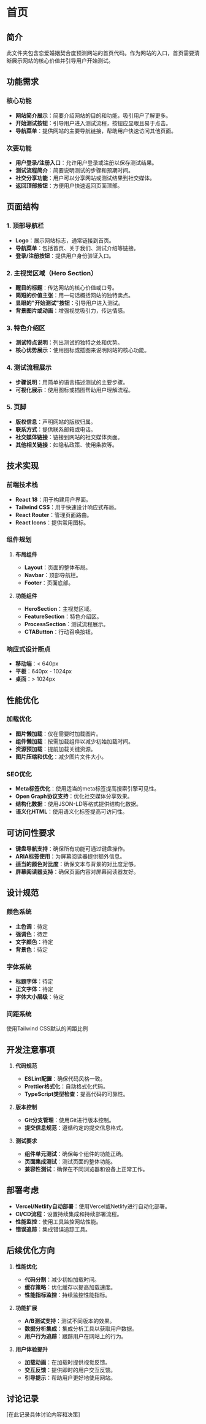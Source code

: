 # 首页

## 简介
此文件夹包含恋爱婚姻契合度预测网站的首页代码。作为网站的入口，首页需要清晰展示网站的核心价值并引导用户开始测试。

## 功能需求
### 核心功能
- **网站简介展示**：简要介绍网站的目的和功能，吸引用户了解更多。
- **开始测试按钮**：引导用户进入测试流程，按钮应显眼且易于点击。
- **导航菜单**：提供网站的主要导航链接，帮助用户快速访问其他页面。

### 次要功能
- **用户登录/注册入口**：允许用户登录或注册以保存测试结果。
- **测试流程简介**：简要说明测试的步骤和预期时间。
- **社交分享功能**：用户可以分享网站或测试结果到社交媒体。
- **返回顶部按钮**：方便用户快速返回页面顶部。

## 页面结构
### 1. 顶部导航栏
- **Logo**：展示网站标志，通常链接到首页。
- **导航菜单**：包括首页、关于我们、测试介绍等链接。
- **登录/注册按钮**：提供用户身份验证入口。

### 2. 主视觉区域（Hero Section）
- **醒目的标题**：传达网站的核心价值或口号。
- **简短的价值主张**：用一句话概括网站的独特卖点。
- **显眼的"开始测试"按钮**：引导用户进入测试。
- **背景图片或动画**：增强视觉吸引力，传达情感。

### 3. 特色介绍区
- **测试特点说明**：列出测试的独特之处和优势。
- **核心优势展示**：使用图标或插图来说明网站的核心功能。

### 4. 测试流程展示
- **步骤说明**：用简单的语言描述测试的主要步骤。
- **可视化展示**：使用图标或插图帮助用户理解流程。

### 5. 页脚
- **版权信息**：声明网站的版权归属。
- **联系方式**：提供联系邮箱或电话。
- **社交媒体链接**：链接到网站的社交媒体页面。
- **其他相关链接**：如隐私政策、使用条款等。

## 技术实现
### 前端技术栈
- **React 18**：用于构建用户界面。
- **Tailwind CSS**：用于快速设计响应式布局。
- **React Router**：管理页面路由。
- **React Icons**：提供常用图标。

### 组件规划
1. **布局组件**
   - **Layout**：页面的整体布局。
   - **Navbar**：顶部导航栏。
   - **Footer**：页面底部。

2. **功能组件**
   - **HeroSection**：主视觉区域。
   - **FeatureSection**：特色介绍区。
   - **ProcessSection**：测试流程展示。
   - **CTAButton**：行动召唤按钮。

### 响应式设计断点
- **移动端**：< 640px
- **平板**：640px - 1024px
- **桌面**：> 1024px

## 性能优化
### 加载优化
- **图片懒加载**：仅在需要时加载图片。
- **组件懒加载**：按需加载组件以减少初始加载时间。
- **资源预加载**：提前加载关键资源。
- **图片压缩和优化**：减少图片文件大小。

### SEO优化
- **Meta标签优化**：使用适当的meta标签提高搜索引擎可见性。
- **Open Graph协议支持**：优化社交媒体分享效果。
- **结构化数据**：使用JSON-LD等格式提供结构化数据。
- **语义化HTML**：使用语义化标签提高可访问性。

## 可访问性要求
- **键盘导航支持**：确保所有功能可通过键盘操作。
- **ARIA标签使用**：为屏幕阅读器提供额外信息。
- **适当的颜色对比度**：确保文本与背景的对比度足够。
- **屏幕阅读器支持**：确保页面内容对屏幕阅读器友好。

## 设计规范
### 颜色系统
- **主色调**：待定
- **强调色**：待定
- **文字颜色**：待定
- **背景色**：待定

### 字体系统
- **标题字体**：待定
- **正文字体**：待定
- **字体大小层级**：待定

### 间距系统
使用Tailwind CSS默认的间距比例

## 开发注意事项
1. **代码规范**
   - **ESLint配置**：确保代码风格一致。
   - **Prettier格式化**：自动格式化代码。
   - **TypeScript类型检查**：提高代码的可靠性。

2. **版本控制**
   - **Git分支管理**：使用Git进行版本控制。
   - **提交信息规范**：遵循约定的提交信息格式。

3. **测试要求**
   - **组件单元测试**：确保每个组件的功能正确。
   - **页面集成测试**：测试页面的整体功能。
   - **兼容性测试**：确保在不同浏览器和设备上正常工作。

## 部署考虑
- **Vercel/Netlify自动部署**：使用Vercel或Netlify进行自动化部署。
- **CI/CD流程**：设置持续集成和持续部署流程。
- **性能监控**：使用工具监控网站性能。
- **错误追踪**：集成错误追踪工具。

## 后续优化方向
1. **性能优化**
   - **代码分割**：减少初始加载时间。
   - **缓存策略**：优化缓存以提高加载速度。
   - **性能指标监控**：持续监控性能指标。

2. **功能扩展**
   - **A/B测试支持**：测试不同版本的效果。
   - **数据分析集成**：集成分析工具以获取用户数据。
   - **用户行为追踪**：跟踪用户在网站上的行为。

3. **用户体验提升**
   - **加载动画**：在加载时提供视觉反馈。
   - **交互反馈**：提供即时的用户交互反馈。
   - **引导提示**：帮助用户更好地使用网站。

## 讨论记录
[在此记录具体讨论内容和决策] 
